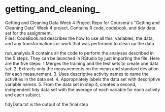 # getting_and_cleaning_
Getting and Cleaning Data Week 4 Project Repo for Coursera's "Getting and Cleaning Data" Week 4 project. Contains R code, codebook, and tidy data set for the assignment.  
Files: 
CodeBook.md describes the how to use all this, variables, the data, and any transformations or work that was performed to clean up the data.  


run_analysis.R contains all the code to perform the analyses described in the 5 steps. They can be launched in RStudio by just importing the file. Here are the five steps: 
1.Merges the training and the test sets to create one data set. 
2. Extracts only the measurements on the mean and standard deviation for each measurement. 
3. Uses descriptive activity names to name the activities in the data set.
4. Appropriately labels the data set with descriptive variable names. 
5. From the data set in step 4, creates a second, independent tidy data set with the average of each variable for each activity and each subject. 

tidyData.txt is the output of the final step
